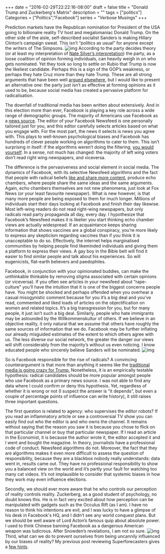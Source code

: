 +++
date = "2016-02-29T22:22:16-08:00"
draft = false
title = "Donald Trump and Zuckerberg's Matrix"
description = ""
tags = ["politics"]
Categories = ["Politics","Facebook"]
series = "Verbose Musings"
+++

Prediction markets have the Republican nomination for President of the USA going to billionaire reality TV host and megalomaniac Donald Trump. On the other side of the aisle, self-described socialist Sanders is making Hillary Clinton’s campaign sweat. This isn’t “politics as usual” for anyone except the writers of The Simpsons.
![img]( http://www.snopes.com/wp-content/uploads/2015/09/SimpsonsTrumpEpisode2000.jpg)
According to the party decides theory (or at least my interpretation of [Nate Silver’s interpretation]( http://fivethirtyeight.com/tag/the-party-decides/)) the party, as a loose coalition of opinion forming individuals, can heavily weigh in on who gets nominated. Yet they took so long to settle on Rubio that Trump is now the likeliest candidate. Perhaps this is a sign of the GOP’s weakness, or perhaps they hate Cruz more than they hate Trump. These are all strong arguments that have been well [argued elsewhere]( http://fivethirtyeight.com/features/dont-assume-conservatives-will-rally-behind-trump/), but I would like to present an alternative one: the party just isn’t as effective at forming opinions as it used to be, because social media has created a pervasive platform for radicalisation.

The downfall of traditional media has been written about extensively. And in this election more than ever, Facebook is playing a key role across a wide range of demographic groups. The majority of Americans use Facebook as a [news source]( http://www.journalism.org/2015/07/14/the-evolving-role-of-news-on-twitter-and-facebook/). The editor of your Facebook Newsfeed is one personally tailored just for you, and this editor carefully selects articles based on what you engage with. For the most part, the news it selects is news you agree with. This plays to well-known psychological biases and Facebook has hundreds of clever people working on algorithms to cater to them. This isn’t surprising in itself: if the algorithms weren’t doing the filtering, [you would yourself](http://distractify.com/humor/2015/12/10/mustafa-delete-trump-friends). In a sense, not much has changed: the majority of left wing voters don’t read right wing newspapers, and viceversa.

The difference is the pervasiveness and social element in social media. The dynamics of Facebook, with its selective Newsfeed algorithms and the fact that people with radical beliefs [like and share more content]( http://www.weforum.org/agenda/2016/01/q-a-walter-quattrociocchi-digital-wildfires?utm_content=buffer32041&utm_medium=social&utm_source=facebook.com&utm_campaign=buffer), produce echo chambers, where people share the same ideas and the same arguments. Again, echo chambers themselves are not new phenomena, just look at Fox News (or your least favourite newspaper). What is new however, is that many more people are being exposed to them for much longer. Millions of individuals start their days looking at Facebook and finish their day likewise. Most left-wing readers do not read right-wing newspapers, but only radicals read party propaganda all day, every day.  I hypothesize that Facebook’s Newsfeed makes it is likelier you start thinking echo chamber views are actually widespread. If an acquaintance keeps sharing information that shows vaccines are a global conspiracy, you’re more likely to express any skepticism regarding vaccines than if you think it is unacceptable to do so. Effectively, the internet helps marginalised communities by helping people find likeminded individuals and giving them a platform to express their views. A gay boy in the Bible belt will find it easier to find similar people and talk about his experiences. So will eugenicists, flat-earth believers and paedophiles.

Facebook, in conjunction with your opinionated buddies, can make the unthinkable thinkable by removing stigma associated with certain opinions (or viceversa). If you often see articles in your newsfeed about “rape-culture” you’ll have the intuition that it is one of the biggest concerns people have. You might be shocked and perhaps offended when you overhear a casual misogynistic comment because for you it’s a big deal and you’ve read, commented and liked loads of articles on the objectification on women and related topics. It’s a big transgression for you, but for many people, it just isn’t such a big deal. Similarly, people who hate immigrants may be astounded by the Willkommenskultur of others. If we believe in an objective reality, it only natural that we assume that others have roughly the same sources of information that we do. Facebook may be further inflating our already misguided estimates of the extent to which others agree with us. The less diverse our social network, the greater the danger our views will shift considerably from the majority’s without us even noticing. I know educated people who sincerely believe Sanders will be nominated.
![img](http://www.smbc-comics.com/comics/20111215.gif)

So is Facebook responsible for the rise of radicals? A convincing counterargument is that more than anything it seems like the [traditional media is going crazy for Trump.](http://www.huffingtonpost.com/entry/walter-shapiro-donald-trump-media-coverage_us_56982b8ce4b0ce496423f627 ) Nonetheless, it is an empirically testable hypothesis: radical candidates should be more popular amongst people who use Facebook as a primary news source. I was not able to find any data where I could confirm or deny this hypothesis. Yet, regardless of whether it is wrong or not (I suspect the answer is “it depends”, but even a couple of percentage points of influence can write history), it still raises three important questions.

The first question is related to agency: who supervises the editor robots? If you read an inflammatory article or see a controversial TV show you can easily find out who the editor is and who owns the channel. It remains without saying that the reason you saw it is because you chose to flick on that particular channel or buy that particular newspaper. If I read an article in the Economist, it is because the author wrote it, the editor accepted it and I went and bought the magazine. In theory, journalists have a professional code of conduct. Newsfeed algorithms do not. Moreover, the fact that they are algorithms makes it even more difficult to assess the question of responsibility, because they are a blackbox nobody really understands: data went in, results came out. They have no professional responsibility to show you a balanced view on the world and it’s partly your fault for watching too many cat videos. It’s not implausible to consider that systemic biases in how they work may even influence elections.

Secondly, we should ever more aware that he who controls our perception of reality controls reality. Zuckerberg, as a good student of psychology, no doubt knows this. He is in fact very excited about how perception can be manipulated with gadgets such as the Occulus Rift (as I am). I have no reason to think his intentions are evil, and I was lucky to have a glimpse of his desk in Facebook's HQ, and I didn’t see any world conquest plans. But we should be well aware of Lord Acton’s famous quip about absolute power. I used to think Chinese banning Facebook as a dangerous American weapon was ludicrous. After Snowden’s revelations, I am not so sure.
![img]( https://scontent-mia1-1.xx.fbcdn.net/hphotos-xpl1/v/t1.0-9/12063844_10102665120179591_3471165635858509622_n.jpg?oh=8887d38ca26b339f74cef594f82d6bce&oe=575C754B)
Third, what can we do to prevent ourselves from being uncannily influenced by our biases of reality? My previous post reviewing Superforecasters gives a [few hints](http://boazsobrado.com/blog/book_review_Boaz_1/).
